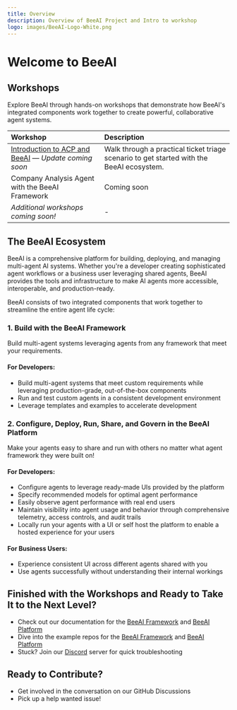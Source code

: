 ```yaml
---
title: Overview
description: Overview of BeeAI Project and Intro to workshop
logo: images/BeeAI-Logo-White.png
---
```


# Welcome to BeeAI

## Workshops

Explore BeeAI through hands-on workshops that demonstrate how BeeAI's integrated components work together to create powerful, collaborative agent systems.

| Workshop                                                                   | Description                                                                              |
|:---------------------------------------------------------------------------|:-----------------------------------------------------------------------------------------|
| [Introduction to ACP and BeeAI](Introduction_acp_beeai/pre-work/README.md) — *Update coming soon* | Walk through a practical ticket triage scenario to get started with the BeeAI ecosystem. |
| Company Analysis Agent with the BeeAI Framework                            | Coming soon                                                                             |
| *Additional workshops coming soon!*                                        | -                                                                                       |


## The BeeAI Ecosystem

BeeAI is a comprehensive platform for building, deploying, and managing multi-agent AI systems. Whether you're a developer creating sophisticated agent workflows or a business user leveraging shared agents, BeeAI provides the tools and infrastructure to make AI agents more accessible, interoperable, and production-ready.

BeeAI consists of two integrated components that work together to streamline the entire agent life cycle:

### 1. **Build** with the BeeAI Framework

Build multi-agent systems leveraging agents from any framework that meet your requirements.

#### For Developers:

* Build multi-agent systems that meet custom requirements while leveraging production-grade, out-of-the-box components
* Run and test custom agents in a consistent development environment
* Leverage templates and examples to accelerate development

### 2. **Configure, Deploy, Run, Share, and Govern** in the BeeAI Platform

Make your agents easy to share and run with others no matter what agent framework they were built on!

#### For Developers:

* Configure agents to leverage ready-made UIs provided by the platform
* Specify recommended models for optimal agent performance
* Easily observe agent performance with real end users
* Maintain visibility into agent usage and behavior through comprehensive telemetry, access controls, and audit trails
* Locally run your agents with a UI or self host the platform to enable a hosted experience for your users 

#### For Business Users:

* Experience consistent UI across different agents shared with you
* Use agents successfully without understanding their internal workings

## Finished with the Workshops and Ready to Take It to the Next Level?

* Check out our documentation for the [BeeAI Framework](https://github.com/i-am-bee/beeai-framework) and [BeeAI Platform](https://docs.beeai.dev/introduction/welcome)
* Dive into the example repos for the [BeeAI Framework](https://github.com/i-am-bee/beeai-framework) and [BeeAI Platform](https://github.com/i-am-bee/beeai-platform)
* Stuck? Join our [Discord](https://discord.com/invite/NradeA6ZNF) server for quick troubleshooting

## Ready to Contribute?

* Get involved in the conversation on our GitHub Discussions
* Pick up a help wanted issue!
